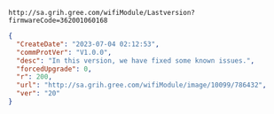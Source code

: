 `http://sa.grih.gree.com/wifiModule/Lastversion?firmwareCode=362001060168`

```json
{
  "CreateDate": "2023-07-04 02:12:53",
  "commProtVer": "V1.0.0",
  "desc": "In this version, we have fixed some known issues.",
  "forcedUpgrade": 0,
  "r": 200,
  "url": "http://sa.grih.gree.com/wifiModule/image/10099/786432",
  "ver": "20"
}
```